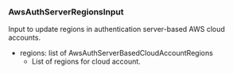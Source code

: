 ### AwsAuthServerRegionsInput
Input to update regions in authentication server-based AWS cloud accounts.

- regions: list of AwsAuthServerBasedCloudAccountRegions
  - List of regions for cloud account.
